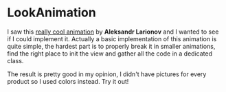 # LookAnimation

I saw this [really cool animation](https://dribbble.com/shots/2374234-Look-flow) by __Aleksandr Larionov__ and I wanted to see if I could implement it.
Actually a basic implementation of this animation is quite simple, the hardest part is to properly break it in smaller animations, find the right place to init the view and gather all the code in a dedicated class.

The result is pretty good in my opinion, I didn't have pictures for every product so I used colors instead. Try it out!